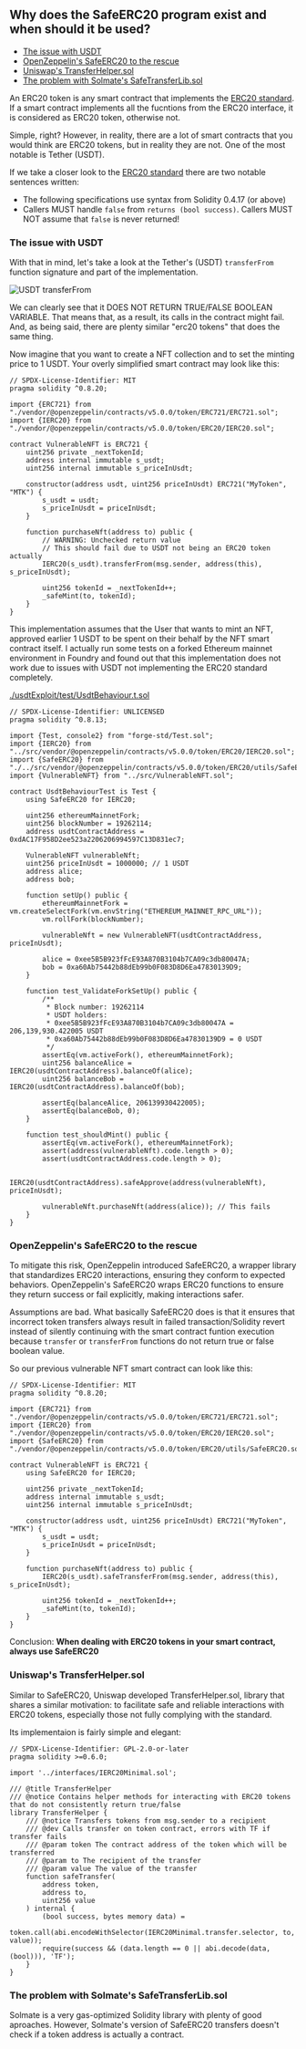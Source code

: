 ## Why does the SafeERC20 program exist and when should it be used?

- [The issue with USDT](#the-issue-with-usdt)
- [OpenZeppelin's SafeERC20 to the rescue](#openzeppelins-safeerc20-to-the-rescue)
- [Uniswap's TransferHelper.sol](#uniswaps-transferhelpersol)
- [The problem with Solmate's SafeTransferLib.sol](#the-problem-with-solmates-safetransferlibsol)

An ERC20 token is any smart contract that implements the [ERC20 standard](https://eips.ethereum.org/EIPS/eip-20). If a smart contract implements all the fucntions from the ERC20 interface, it is considered as ERC20 token, otherwise not.

Simple, right? However, in reality, there are a lot of smart contracts that you would think are ERC20 tokens, but in reality they are not. One of the most notable is Tether (USDT).

If we take a closer look to the [ERC20 standard](https://eips.ethereum.org/EIPS/eip-20) there are two notable sentences written:

- The following specifications use syntax from Solidity 0.4.17 (or above)
- Callers MUST handle `false` from `returns (bool success)`. Callers MUST NOT assume that `false` is never returned!

### The issue with USDT

With that in mind, let's take a look at the Tether's (USDT) `transferFrom` function signature and part of the implementation.

![USDT transferFrom](./assets/usdtTransferFrom.png)

We can clearly see that it DOES NOT RETURN TRUE/FALSE BOOLEAN VARIABLE. That means that, as a result, its calls in the contract might fail. And, as being said, there are plenty similar "erc20 tokens" that does the same thing.

Now imagine that you want to create a NFT collection and to set the minting price to 1 USDT. Your overly simplified smart contract may look like this:

```solidity
// SPDX-License-Identifier: MIT
pragma solidity ^0.8.20;

import {ERC721} from "./vendor/@openzeppelin/contracts/v5.0.0/token/ERC721/ERC721.sol";
import {IERC20} from "./vendor/@openzeppelin/contracts/v5.0.0/token/ERC20/IERC20.sol";

contract VulnerableNFT is ERC721 {
    uint256 private _nextTokenId;
    address internal immutable s_usdt;
    uint256 internal immutable s_priceInUsdt;

    constructor(address usdt, uint256 priceInUsdt) ERC721("MyToken", "MTK") {
        s_usdt = usdt;
        s_priceInUsdt = priceInUsdt;
    }

    function purchaseNft(address to) public {
        // WARNING: Unchecked return value
        // This should fail due to USDT not being an ERC20 token actually
        IERC20(s_usdt).transferFrom(msg.sender, address(this), s_priceInUsdt);

        uint256 tokenId = _nextTokenId++;
        _safeMint(to, tokenId);
    }
}
```

This implementation assumes that the User that wants to mint an NFT, approved earlier 1 USDT to be spent on their behalf by the NFT smart contract itself. I actually run some tests on a forked Ethereum mainnet environment in Foundry and found out that this implementation does not work due to issues with USDT not implementing the ERC20 standard completely.

[./usdtExploit/test/UsdtBehaviour.t.sol](./usdtExploit/test/UsdtBehaviour.t.sol)

```solidity
// SPDX-License-Identifier: UNLICENSED
pragma solidity ^0.8.13;

import {Test, console2} from "forge-std/Test.sol";
import {IERC20} from "../src/vendor/@openzeppelin/contracts/v5.0.0/token/ERC20/IERC20.sol";
import {SafeERC20} from "./../src/vendor/@openzeppelin/contracts/v5.0.0/token/ERC20/utils/SafeERC20.sol";
import {VulnerableNFT} from "../src/VulnerableNFT.sol";

contract UsdtBehaviourTest is Test {
    using SafeERC20 for IERC20;

    uint256 ethereumMainnetFork;
    uint256 blockNumber = 19262114;
    address usdtContractAddress = 0xdAC17F958D2ee523a2206206994597C13D831ec7;

    VulnerableNFT vulnerableNft;
    uint256 priceInUsdt = 1000000; // 1 USDT
    address alice;
    address bob;

    function setUp() public {
        ethereumMainnetFork = vm.createSelectFork(vm.envString("ETHEREUM_MAINNET_RPC_URL"));
        vm.rollFork(blockNumber);

        vulnerableNft = new VulnerableNFT(usdtContractAddress, priceInUsdt);

        alice = 0xee5B5B923fFcE93A870B3104b7CA09c3db80047A;
        bob = 0xa60Ab75442b88dEb99b0F083D8D6Ea47830139D9;
    }

    function test_ValidateForkSetUp() public {
        /**
         * Block number: 19262114
         * USDT holders:
         * 0xee5B5B923fFcE93A870B3104b7CA09c3db80047A = 206,139,930.422005 USDT
         * 0xa60Ab75442b88dEb99b0F083D8D6Ea47830139D9 = 0 USDT
         */
        assertEq(vm.activeFork(), ethereumMainnetFork);
        uint256 balanceAlice = IERC20(usdtContractAddress).balanceOf(alice);
        uint256 balanceBob = IERC20(usdtContractAddress).balanceOf(bob);

        assertEq(balanceAlice, 206139930422005);
        assertEq(balanceBob, 0);
    }

    function test_shouldMint() public {
        assertEq(vm.activeFork(), ethereumMainnetFork);
        assert(address(vulnerableNft).code.length > 0);
        assert(usdtContractAddress.code.length > 0);

        IERC20(usdtContractAddress).safeApprove(address(vulnerableNft), priceInUsdt);

        vulnerableNft.purchaseNft(address(alice)); // This fails
    }
}
```

### OpenZeppelin's SafeERC20 to the rescue

To mitigate this risk, OpenZeppelin introduced SafeERC20, a wrapper library that standardizes ERC20 interactions, ensuring they conform to expected behaviors. OpenZeppelin's SafeERC20 wraps ERC20 functions to ensure they return success or fail explicitly, making interactions safer.

Assumptions are bad. What basically SafeERC20 does is that it ensures that incorrect token transfers always result in failed transaction/Solidity revert instead of silently continuing with the smart contract funtion execution because `transfer` or `transferFrom` functions do not return true or false boolean value.

So our previous vulnerable NFT smart contract can look like this:

```solidity
// SPDX-License-Identifier: MIT
pragma solidity ^0.8.20;

import {ERC721} from "./vendor/@openzeppelin/contracts/v5.0.0/token/ERC721/ERC721.sol";
import {IERC20} from "./vendor/@openzeppelin/contracts/v5.0.0/token/ERC20/IERC20.sol";
import {SafeERC20} from "./vendor/@openzeppelin/contracts/v5.0.0/token/ERC20/utils/SafeERC20.sol";

contract VulnerableNFT is ERC721 {
    using SafeERC20 for IERC20;

    uint256 private _nextTokenId;
    address internal immutable s_usdt;
    uint256 internal immutable s_priceInUsdt;

    constructor(address usdt, uint256 priceInUsdt) ERC721("MyToken", "MTK") {
        s_usdt = usdt;
        s_priceInUsdt = priceInUsdt;
    }

    function purchaseNft(address to) public {
        IERC20(s_usdt).safeTransferFrom(msg.sender, address(this), s_priceInUsdt);

        uint256 tokenId = _nextTokenId++;
        _safeMint(to, tokenId);
    }
}
```

Conclusion: **When dealing with ERC20 tokens in your smart contract, always use SafeERC20**

### Uniswap's TransferHelper.sol

Similar to SafeERC20, Uniswap developed TransferHelper.sol, library that shares a similar motivation: to facilitate safe and reliable interactions with ERC20 tokens, especially those not fully complying with the standard.

Its implementaion is fairly simple and elegant:

```solidity
// SPDX-License-Identifier: GPL-2.0-or-later
pragma solidity >=0.6.0;

import '../interfaces/IERC20Minimal.sol';

/// @title TransferHelper
/// @notice Contains helper methods for interacting with ERC20 tokens that do not consistently return true/false
library TransferHelper {
    /// @notice Transfers tokens from msg.sender to a recipient
    /// @dev Calls transfer on token contract, errors with TF if transfer fails
    /// @param token The contract address of the token which will be transferred
    /// @param to The recipient of the transfer
    /// @param value The value of the transfer
    function safeTransfer(
        address token,
        address to,
        uint256 value
    ) internal {
        (bool success, bytes memory data) =
            token.call(abi.encodeWithSelector(IERC20Minimal.transfer.selector, to, value));
        require(success && (data.length == 0 || abi.decode(data, (bool))), 'TF');
    }
}
```

### The problem with Solmate's SafeTransferLib.sol

Solmate is a very gas-optimized Solidity library with plenty of good aproaches. However, Solmate's version of SafeERC20 transfers doesn't check if a token address is actually a contract.
